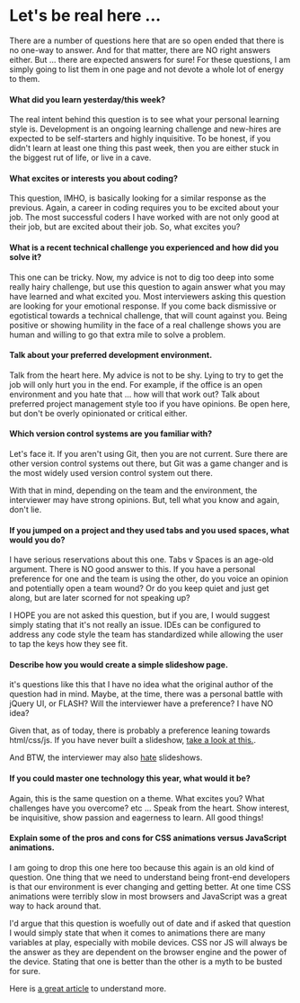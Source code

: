 # Let's be real here ...

There are a number of questions here that are so open ended that there is no one-way to answer. And for that matter, there are NO right answers either. But ... there are expected answers for sure! For these questions, I am simply going to list them in one page and not devote a whole lot of energy to them.

#### What did you learn yesterday/this week?
The real intent behind this question is to see what your personal learning style is. Development is an ongoing learning challenge and new-hires are expected to be self-starters and highly inquisitive. To be honest, if you didn't learn at least one thing this past week, then you are either stuck in the biggest rut of life, or live in a cave.

#### What excites or interests you about coding?
This question, IMHO, is basically looking for a similar response as the previous. Again, a career in coding requires you to be excited about your job. The most successful coders I have worked with are not only good at their job, but are excited about their job. So, what excites you?

#### What is a recent technical challenge you experienced and how did you solve it?
This one can be tricky. Now, my advice is not to dig too deep into some really hairy challenge, but use this question to again answer what you may have learned and what excited you. Most interviewers asking this question are looking for your emotional response. If you come back dismissive or egotistical towards a technical challenge, that will count against you. Being positive or showing humility in the face of a real challenge shows you are human and willing to go that extra mile to solve a problem.

#### Talk about your preferred development environment.
Talk from the heart here. My advice is not to be shy. Lying to try to get the job will only hurt you in the end. For example, if the office is an open environment and you hate that ... how will that work out? Talk about preferred project management style too if you have opinions. Be open here, but don't be overly opinionated or critical either.

#### Which version control systems are you familiar with?
Let's face it. If you aren't using Git, then you are not current. Sure there are other version control systems out there, but Git was a game changer and is the most widely used version control system out there.

With that in mind, depending on the team and the environment, the interviewer may have strong opinions. But, tell what you know and again, don't lie.

#### If you jumped on a project and they used tabs and you used spaces, what would you do?
I have serious reservations about this one. Tabs v Spaces is an age-old argument. There is NO good answer to this. If you have a personal preference for one and the team is using the other, do you voice an opinion and potentially open a team wound? Or do you keep quiet and just get along, but are later scorned for not speaking up?

I HOPE you are not asked this question, but if you are, I would suggest simply stating that it's not really an issue. IDEs can be configured to address any code style the team has standardized while allowing the user to tap the keys how they see fit.

#### Describe how you would create a simple slideshow page.
it's questions like this that I have no idea what the original author of the question had in mind. Maybe, at the time, there was a personal battle with jQuery UI, or FLASH? Will the interviewer have a preference? I have NO idea?

Given that, as of today, there is probably a preference leaning towards html/css/js. If you have never built a slideshow, [take a look at this.](https://www.w3schools.com/howto/howto_js_slideshow.asp).

And BTW, the interviewer may also [hate](http://bradfrost.com/blog/post/carousels/) slideshows.

#### If you could master one technology this year, what would it be?
Again, this is the same question on a theme. What excites you? What challenges have you overcome? etc ... Speak from the heart. Show interest, be inquisitive, show passion and eagerness to learn. All good things!

#### Explain some of the pros and cons for CSS animations versus JavaScript animations.
I am going to drop this one here too because this again is an old kind of question. One thing that we need to understand being front-end developers is that our environment is ever changing and getting better. At one time CSS animations were terribly slow in most browsers and JavaScript was a great way to hack around that.

I'd argue that this question is woefully out of date and if asked that question I would simply state that when it comes to animations there are many variables at play, especially with mobile devices. CSS nor JS will always be the answer as they are dependent on the browser engine and the power of the device. Stating that one is better than the other is a myth to be busted for sure.

Here is [a great article](https://css-tricks.com/myth-busting-css-animations-vs-javascript/) to understand more.
